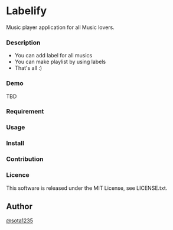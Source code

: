 Labelify
====

Music player application for all Music lovers.

### Description

- You can add label for all musics
- You can make playlist by using labels
- That's all :)

### Demo

TBD

### Requirement

### Usage

### Install

### Contribution

### Licence

This software is released under the MIT License, see LICENSE.txt.

## Author

[@sota1235](https://github.com/sota1235)
